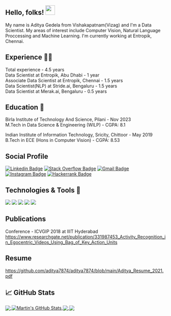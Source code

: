 ## Hello, folks! <img src="https://raw.githubusercontent.com/MartinHeinz/MartinHeinz/master/wave.gif" width="30px">

My name is Aditya Gedela from Vishakapatnam(Vizag) and I'm a Data Scientist. My areas of interest include Computer Vision, Natural Language Proccessing and Machine Learning. I'm currently working at Entropik, Chennai.

## Experience :man_office_worker:
Total experience - 4.5 years <br>
Data Scientist at Entropik, Abu Dhabi - 1 year <br>
Associate Data Scientist at Entropik, Chennai - 1.5 years <br>
Data Scientist(NLP) at Stride.ai, Bengaluru - 1.5 years <br>
Data Scientist at Merak.ai, Bengaluru - 0.5 years

## Education :book:
Birla Institute of Technology And Science, Pilani - Nov 2023 <br>
M.Tech in Data Science & Engineering (WILP) - CGPA: 8.1

Indian Institute of Information Technology, Sricity, Chittoor - May 2019 <br>
B.Tech in ECE (Hons in Computer Vision) - CGPA: 8.53

## Social Profile
[![Linkedin Badge](https://img.shields.io/badge/-blue?style=social&logo=Linkedin&logoColor=blue&link=https://www.linkedin.com/in/aditya-gedela-3324ba110/)](https://www.linkedin.com/in/aditya-gedela-3324ba110/)
[![Stack Overflow Badge](https://img.shields.io/badge/-c14438?style=social&logo=Stackoverflow&logoColor=red&link=https://stackoverflow.com/users/6914888/aditya)](https://stackoverflow.com/users/6914888/aditya)
[![Gmail Badge](https://img.shields.io/badge/-c14438?style=social&logo=Gmail&logoColor=red&link=mailto:aditya.g15@iiits.in)](mailto::aditya.g15@iiits.in)
[![Instagram Badge](https://img.shields.io/badge/-blue?style=social&logo=Instagram&logoColor=black&link=https://www.instagram.com/gedelaaditya/)](https://www.instagram.com/gedelaaditya/)
[![Hackerrank Badge](https://img.shields.io/badge/-blue?style=social&logo=Hackerrank&logoColor=black&link=https://www.hackerrank.com/aditya7874)](https://www.hackerrank.com/aditya7874)

## Technologies & Tools  🔧
![](https://img.shields.io/badge/OS-Linux-informational?style=flat&logo=linux&logoColor=white&color=2bbc8a)
![](https://img.shields.io/badge/Editor-Visual_Studio-informational?style=flat&logo=visual-studio&logoColor=white&color=2bbc8a)
![](https://img.shields.io/badge/Code-Python-informational?style=flat&logo=python&logoColor=white&color=2bbc8a)
![](https://img.shields.io/badge/Tools-Tensorflow-informational?style=flat&logo=tensorflow&logoColor=white&color=2bbc8a)
![](https://img.shields.io/badge/Tools-Keras-informational?style=flat&logo=keras&logoColor=white&color=2bbc8a)

## Publications
Conference - ICVGIP 2018 at IIIT Hyderabad
https://www.researchgate.net/publication/331987453_Activity_Recognition_in_Egocentric_Videos_Using_Bag_of_Key_Action_Units

## Resume
https://github.com/aditya7874/aditya7874/blob/main/Aditya_Resume_2021.pdf

## &#x1f4c8; GitHub Stats

<a href="https://github.com/aditya7874/aditya7874">
  <img align="center" src="https://github-readme-stats.vercel.app/api/top-langs/?username=aditya7874&hide=java,html,tex&title_color=ffffff&text_color=c9cacc&icon_color=2bbc8a&bg_color=1d1f21&langs_count=3" />
</a>
<a href="https://github.com/aditya7874/aditya7874">
  <img align="center" src="https://github-readme-stats.vercel.app/api?username=aditya7874&show_icons=true&line_height=27&count_private=true&title_color=ffffff&text_color=c9cacc&icon_color=2bbc8a&bg_color=1d1f21" alt="Martin's GitHub Stats" />
</a>

<a href="https://github.com/aditya7874/Activity-Recognition-in-Egocentric-Videos">
  <img align="center" src="https://github-readme-stats.vercel.app/api/pin/?username=aditya7874&repo=Activity-Recognition-in-Egocentric-Videos&title_color=ffffff&text_color=c9cacc&icon_color=2bbc8a&bg_color=1d1f21" />
</a>

<a href="https://github.com/aditya7874/Hand-Gesture-Recognition">
  <img align="center" src="https://github-readme-stats.vercel.app/api/pin/?username=aditya7874&repo=Hand-Gesture-Recognition&title_color=ffffff&text_color=c9cacc&icon_color=2bbc8a&bg_color=1d1f21" />
</a>

<!--
**aditya7874/aditya7874** is a ✨ _special_ ✨ repository because its `README.md` (this file) appears on your GitHub profile.

Here are some ideas to get you started:

- 🔭 I’m currently working on ...
- 🌱 I’m currently learning ...
- 👯 I’m looking to collaborate on ...
- 🤔 I’m looking for help with ...
- 💬 Ask me about ...
- 📫 How to reach me: ...
- 😄 Pronouns: ...
- ⚡ Fun fact: ...
-->
